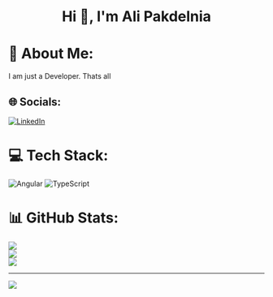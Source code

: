 <h1 align="center">Hi 👋, I'm Ali Pakdelnia</h1>

# 💫 About Me:
I am just a Developer. Thats all


## 🌐 Socials:
[![LinkedIn](https://img.shields.io/badge/LinkedIn-%230077B5.svg?logo=linkedin&logoColor=white)](https://www.linkedin.com/in/ali-pakdelnia-a31725232/) 

# 💻 Tech Stack:
![Angular](https://img.shields.io/badge/angular-%23DD0031.svg?style=for-the-badge&logo=angular&logoColor=white) ![TypeScript](https://img.shields.io/badge/typescript-%23007ACC.svg?style=for-the-badge&logo=typescript&logoColor=white)
# 📊 GitHub Stats:
![](https://github-readme-stats.vercel.app/api?username=farzad-bahadorifar&theme=dark&hide_border=false&include_all_commits=true&count_private=true)<br/>
![](https://github-readme-streak-stats.herokuapp.com/?user=farzad-bahadorifar&theme=dark&hide_border=false)<br/>
![](https://github-readme-stats.vercel.app/api/top-langs/?username=farzad-bahadorifar&theme=dark&hide_border=false&include_all_commits=true&count_private=true&layout=compact)

---
[![](https://visitcount.itsvg.in/api?id=farzad-bahadorifar&icon=0&color=1)](https://visitcount.itsvg.in)

<!-- Proudly created with GPRM ( https://gprm.itsvg.in ) -->
